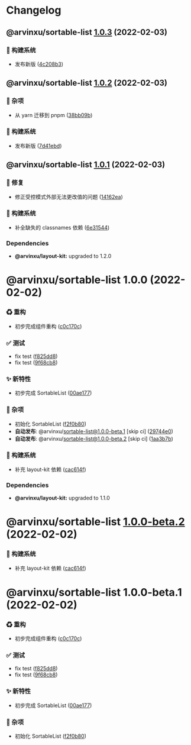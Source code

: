 # Changelog

## @arvinxu/sortable-list [1.0.3](https://github.com/arvinxx/components/compare/@arvinxu/sortable-list@1.0.2...@arvinxu/sortable-list@1.0.3) (2022-02-03)

### 👷 构建系统

- 发布新版 ([4c208b3](https://github.com/arvinxx/components/commit/4c208b3))

## @arvinxu/sortable-list [1.0.2](https://github.com/arvinxx/components/compare/@arvinxu/sortable-list@1.0.1...@arvinxu/sortable-list@1.0.2) (2022-02-03)

### 🎫 杂项

- 从 yarn 迁移到 pnpm ([38bb09b](https://github.com/arvinxx/components/commit/38bb09b))

### 👷 构建系统

- 发布新版 ([7d41ebd](https://github.com/arvinxx/components/commit/7d41ebd))

## @arvinxu/sortable-list [1.0.1](https://github.com/arvinxx/components/compare/@arvinxu/sortable-list@1.0.0...@arvinxu/sortable-list@1.0.1) (2022-02-03)

### 🐛 修复

- 修正受控模式外部无法更改值的问题 ([14162ea](https://github.com/arvinxx/components/commit/14162ea))

### 👷 构建系统

- 补全缺失的 classnames 依赖 ([6e31544](https://github.com/arvinxx/components/commit/6e31544))

### Dependencies

- **@arvinxu/layout-kit:** upgraded to 1.2.0

# @arvinxu/sortable-list 1.0.0 (2022-02-02)

### ♻ 重构

- 初步完成组件重构 ([c0c170c](https://github.com/arvinxx/components/commit/c0c170c))

### ✅ 测试

- fix test ([f825dd8](https://github.com/arvinxx/components/commit/f825dd8))
- fix test ([9f68cb8](https://github.com/arvinxx/components/commit/9f68cb8))

### ✨ 新特性

- 初步完成 SortableList ([00ae177](https://github.com/arvinxx/components/commit/00ae177))

### 🎫 杂项

- 初始化 SortableList ([f2f0b80](https://github.com/arvinxx/components/commit/f2f0b80))
- **自动发布**: @arvinxu/sortable-list@1.0.0-beta.1 [skip ci] ([29744e0](https://github.com/arvinxx/components/commit/29744e0))
- **自动发布**: @arvinxu/sortable-list@1.0.0-beta.2 [skip ci] ([1aa3b7b](https://github.com/arvinxx/components/commit/1aa3b7b))

### 👷 构建系统

- 补充 layout-kit 依赖 ([cac614f](https://github.com/arvinxx/components/commit/cac614f))

### Dependencies

- **@arvinxu/layout-kit:** upgraded to 1.1.0

# @arvinxu/sortable-list [1.0.0-beta.2](https://github.com/arvinxx/components/compare/@arvinxu/sortable-list@1.0.0-beta.1...@arvinxu/sortable-list@1.0.0-beta.2) (2022-02-02)

### 👷 构建系统

- 补充 layout-kit 依赖 ([cac614f](https://github.com/arvinxx/components/commit/cac614f))

# @arvinxu/sortable-list 1.0.0-beta.1 (2022-02-02)

### ♻ 重构

- 初步完成组件重构 ([c0c170c](https://github.com/arvinxx/components/commit/c0c170c))

### ✅ 测试

- fix test ([f825dd8](https://github.com/arvinxx/components/commit/f825dd8))
- fix test ([9f68cb8](https://github.com/arvinxx/components/commit/9f68cb8))

### ✨ 新特性

- 初步完成 SortableList ([00ae177](https://github.com/arvinxx/components/commit/00ae177))

### 🎫 杂项

- 初始化 SortableList ([f2f0b80](https://github.com/arvinxx/components/commit/f2f0b80))
